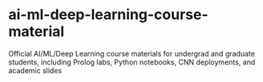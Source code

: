 # ai-ml-deep-learning-course-material
 Official AI/ML/Deep Learning course materials for undergrad and graduate students, including Prolog labs, Python notebooks, CNN deployments, and academic slides
